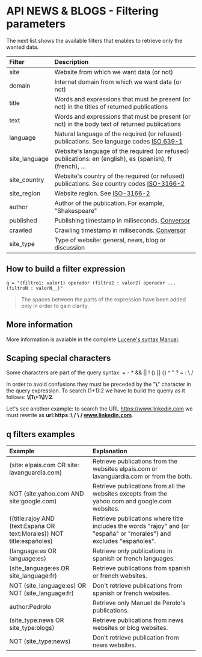 # API NEWS & BLOGS - Filtering parameters

The next list shows the available filters that enables to retrieve only the wanted data.

| Filter        | Description                                                                                                                           |
| :------------ | :------------------------------------------------------------------------------------------------------------------------------------ |
| site          | Website from which we want data (or not)                                                                                              |
| domain        | Internet domain from which we want data (or not)                                                                                      |
| title         | Words and expressions that must be present (or not) in the titles of returned publications                                            |
| text          | Words and expressions that must be present (or not) in the body text of returned publications                                         |
| language      | Natural language of the required (or refused) publications. See language codes [ISO 639-1](https://en.wikipedia.org/wiki/ISO_639-1)   |
| site_language | Website's language of the required (or refused) publications: en (english), es (spanish), fr (french), ...                            |
| site_country  | Website's country of the required (or refused) publications. See country codes [ISO-3166-2](https://en.wikipedia.org/wiki/ISO_3166-2) |
| site_region   | Website region. See [ISO-3166-2](https://es.wikipedia.org/wiki/ISO_3166-2)                                                            |
| author        | Author of the publication. For example, "Shakespeare"                                                                                 |
| published     | Publishing timestamp in miliseconds. [Conversor](http://www.onlineconversion.com/unix_time.htm)                                       |
| crawled       | Crawling timestamp in miliseconds. [Conversor](http://www.onlineconversion.com/unix_time.htm)                                         |
| site_type     | Type of website: general, news, blog or discussion                                                                                    |

## How to build a filter expression

    q = "(filtro1: valor1) operador (filtro2 : valor2) operador ... (filtroN : valorN__)"

> The spaces between the parts of the expression have been added only in order to gain clarity.

## More information

More information is avaiable in the complete [Lucene's syntax Manual](https://lucene.apache.org/core/2_9_4/queryparsersyntax.html).

## Scaping special characters

Some characters are part of the query syntax: \+ \- \* && || ! () [] {} ^ " ? ~ : \\ \/

In order to avoid confusions they must be preceded by the "**\\**" character in the query expression. To search (1+1):2 we have to build the querry as it follows: **\\(1\\+1\\)\\:2**.

Let's see another example: to search the URL https://www.linkedin.com we must rewrite as **url:https \:\ / \ / www.linkedin.com**.

## q filters examples

| Example                                                               | Explanation                                                                                                           |
| :-------------------------------------------------------------------- | :-------------------------------------------------------------------------------------------------------------------- |
| (site: elpais.com OR site: lavanguardia.com)                          | Retrieve publications from the websites elpais.com or lavanguardia.com or from the both.                              |
| NOT (site:yahoo.com AND site:google.com)                              | Retrieve publications from all the websites excepts from the yahoo.com and google.com websites.                       |
| ((title:rajoy AND (text:España OR text:Morales)) NOT title:españoles) | Retrieve publications where title includes the words "rajoy" and (or "españa" or "morales") and excludes "españoles". |
| (language:es OR language:es)                                          | Retrieve only publications in spanish or french languages.                                                            |
| (site_language:es OR site_language:fr)                                | Retrieve publications from spanish or french websites.                                                                |
| NOT (site_language:es) OR NOT (site_language:fr)                      | Don't retrieve publications from spanish or french websites.                                                          |
| author:Pedrolo                                                        | Retrieve only Manuel de Perolo's publications.                                                                        |
| (site_type:news OR site_type:blogs)                                   | Retrieve publications from news websites or blog websites.                                                            |
| NOT (site_type:news)                                                  | Don't retrieve publication from news websites.                                                                        |
